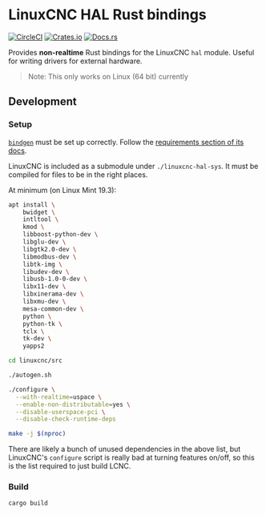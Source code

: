 # LinuxCNC HAL Rust bindings

[![CircleCI](https://circleci.com/gh/jamwaffles/linuxcnc-hal-rs.svg?style=shield)](https://circleci.com/gh/jamwaffles/linuxcnc-hal-rs)
[![Crates.io](https://img.shields.io/crates/v/linuxcnc-hal-sys.svg)](https://crates.io/crates/linuxcnc-hal-sys)
[![Docs.rs](https://docs.rs/linuxcnc-hal-sys/badge.svg)](https://docs.rs/linuxcnc-hal-sys)

Provides **non-realtime** Rust bindings for the LinuxCNC `hal` module. Useful for writing drivers for external hardware.

> Note: This only works on Linux (64 bit) currently

## Development

### Setup

[`bindgen`](https://github.com/rust-lang/rust-bindgen) must be set up correctly. Follow the [requirements section of its docs](https://rust-lang.github.io/rust-bindgen/requirements.html).

LinuxCNC is included as a submodule under `./linuxcnc-hal-sys`. It must be compiled for files to be in the right places.

At minimum (on Linux Mint 19.3):

```bash
apt install \
    bwidget \
    intltool \
    kmod \
    libboost-python-dev \
    libglu-dev \
    libgtk2.0-dev \
    libmodbus-dev \
    libtk-img \
    libudev-dev \
    libusb-1.0-0-dev \
    libx11-dev \
    libxinerama-dev \
    libxmu-dev \
    mesa-common-dev \
    python \
    python-tk \
    tclx \
    tk-dev \
    yapps2

cd linuxcnc/src

./autogen.sh

./configure \
  --with-realtime=uspace \
  --enable-non-distributable=yes \
  --disable-userspace-pci \
  --disable-check-runtime-deps

make -j $(nproc)
```

There are likely a bunch of unused dependencies in the above list, but LinuxCNC's `configure` script is really bad at turning features on/off, so this is the list required to just build LCNC.

### Build

```bash
cargo build
```
